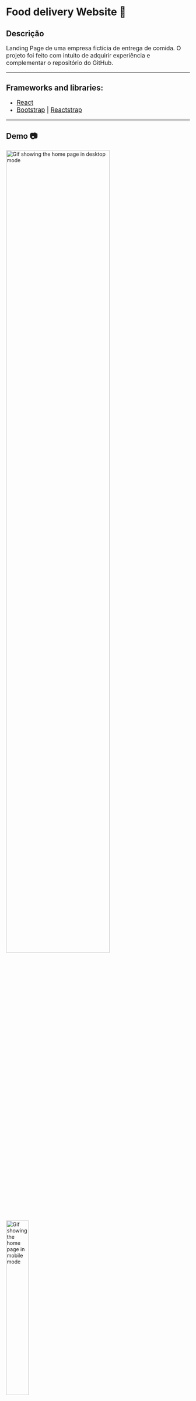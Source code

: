 <h1>Food delivery Website 
🥡 </h1>
<h2>Descrição</h2>
<p style='font-size:16px'>Landing Page de uma empresa fictícia de entrega de comida. O projeto foi feito com intuito de adquirir experiência e complementar o repositório do GitHub.</p>
<hr />
<h2>Frameworks and libraries:</h2>
<ul style='font-size:17px'>
  <li>
    <a href='https://reactjs.org/'>React</a>
  </li>
  <li>
    <a href='https://getbootstrap.com/'>Bootstrap</a> |
    <a href='https://reactstrap.github.io/?path=/story/home-installation--page'>Reactstrap</a>
  </li>
</ul>
<hr />
<h2>Demo 📷</h2>
<div display='flex'> 
  <img width='75%' src='public/readme_pics/home_desktop.gif' alt='Gif showing the home page in desktop mode'/>
  <img width='35%' src='public/readme_pics/home_mobile.gif' alt='Gif showing the home page in mobile mode'/>
</div>
<hr/>
<h2>Publicação</h2>
<p align='center' style='font-size:17px'>Check the page at Vercel <a href='https://food-delivery-app-alpha.vercel.app/'>here</a></p>
<hr/>
<h2>Frameworks and libraries:</h2>
<ul style='font-size:17px'>
  <li>
    <a href='https://reactjs.org/'>React</a>
  </li>
  <li>
    <a href='https://getbootstrap.com/'>Bootstrap</a> |
    <a href='https://reactstrap.github.io/?path=/story/home-installation--page'>Reactstrap</a>
  </li>
</ul>
<hr />
<h2>Como rodar na sua máquina</h2>
<h3 style='font-size:16px'>Pré-requisitos:</h3>
<p style='font-size:16px'>Para rodar o projeto, é preciso que você tenha as ferramentas <a href='https://git-scm.com/'>Git</a> e <a href='https://nodejs.org/en/'>Node.js</a>. Além de também ser interessante um editor de código, como o <a href='https://code.visualstudio.com/'>VsCode</a>. </p>

```bash
#Clone este repositório
git clone https://github.com/davimoreiraa/Food-delivery-app.git

#Acesse a pasta usando o terminal
cd Food-delivery-app

#Instale as depedências
npm install

#Execute a aplicação
npm start
```

<hr/>
<footer>
  <p style='font-size:17px'>🍊 Made by Davi Moreira | See my 
    <a href="https://www.linkedin.com/in/davi-moreira-dos-santos-804280203/">LinkedIn</a>
  </p>
</footer>
